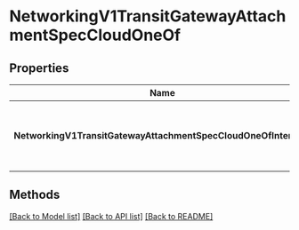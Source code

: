 # NetworkingV1TransitGatewayAttachmentSpecCloudOneOf

## Properties

Name | Type | Description | Notes
------------ | ------------- | ------------- | -------------
**NetworkingV1TransitGatewayAttachmentSpecCloudOneOfInterface** | **interface { GetKind() string }** | An interface that can hold any of the proper implementing types |

## Methods


[[Back to Model list]](../README.md#documentation-for-models) [[Back to API list]](../README.md#documentation-for-api-endpoints) [[Back to README]](../README.md)


